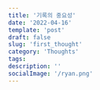 ```yaml
---
title: '기록의 중요성'
date: '2022-04-16'
template: 'post'
draft: false
slug: 'first_thought'
category: 'Thoughts'
tags:
description: ''
socialImage: '/ryan.png'
---
```

